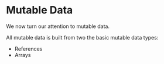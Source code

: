 # Mutable Data

We now turn our attention to mutable data.

All mutable data is built from two the basic mutable data types:

- References
- Arrays
